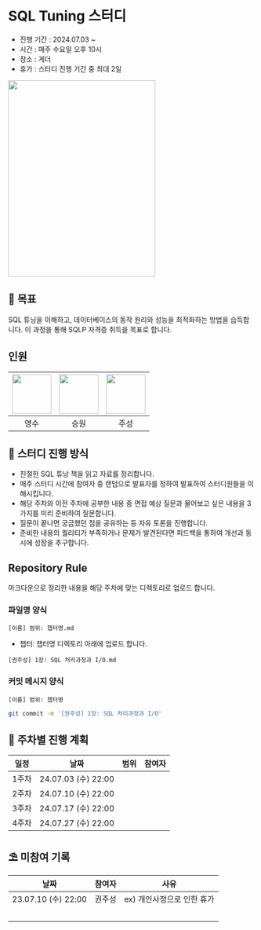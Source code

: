 # SQL Tuning 스터디

* 진행 기간 : 2024.07.03 ~
* 시간 : 매주 수요일 오후 10시
* 장소 : 게더
* 휴가 : 스터디 진행 기간 중 최대 2일

<img src="https://github.com/Deep-Dive-Study/sql-tuning/assets/99165624/2452bcd6-4b89-43af-9f6d-10e0d915782f" width = 300 height = 400>

## 🚩 목표
SQL 튜닝을 이해하고, 데이터베이스의 동작 원리와 성능을 최적화하는 방법을 습득합니다. 이 과정을 통해 SQLP 자격증 취득을 목표로 합니다.

## 인원
| [<img src="https://github.com/devYSK.png" width="80">](https://github.com/devYSK) | [<img src="https://github.com/goseungwon.png" width="80">](https://github.com/goseungwon) | [<img src="https://github.com/JoosungKwon.png" width="80">](https://github.com/JoosungKwon) |
|:----------------------------------------------------------------------------------:|:----------------------------------------------------------------------------------:|:-----------------------------------------------------------------------------------:|
| 영수 | 승원 | 주성 |



## 🎯 스터디 진행 방식
* 친절한 SQL 튜낭 책을 읽고 자료를 정리합니다.
* 매주 스터디 시간에 참여자 중 랜덤으로 발표자를 정하여 발표하여 스터디원들을 이해시킵니다.
* 해당 주차와 이전 주차에 공부한 내용 중 면접 예상 질문과 물어보고 싶은 내용을 3가지를 미리 준비하여 질문합니다.
* 질문이 끝나면 궁금했던 점을 공유하는 등 자유 토론을 진행합니다.
* 준비한 내용의 퀄리티가 부족하거나 문제가 발견된다면 피드백을 통하여 개선과 동시에 성장을 추구합니다.


## Repository Rule
마크다운으로 정리한 내용을 해당 주차에 맞는 디렉토리로 업로드 합니다.

### 파일명 양식
`[이름] 범위: 챕터명.md`
* 챕터: 챕터명 디렉토리 아래에 업로드 합니다.
```
[권주성] 1장: SQL 처리과정과 I/O.md
```

### 커밋 메시지 양식
`[이름] 범위: 챕터명  `
```sh
git commit -m '[권주성] 1장: SQL 처리과정과 I/O'
```


## 🎯 주차별 진행 계획
|일정|         날짜         |범위|참여자
|:--:|:------------------:|:--:|:--:|
|1주차| 24.07.03 (수) 22:00 |  |   |
|2주차| 24.07.10 (수) 22:00 |  |   |
|3주차| 24.07.17 (수) 22:00 |  |   |
|4주차| 24.07.27 (수) 22:00 |  |   |


## ⛱️ 미참여 기록

|         날짜         | 참여자 |사유
|:------------------:|:---:|:--:|
| 23.07.10 (수) 22:00 | 권주성 | ex) 개인사정으로 인한 휴가
|                    |     |
|                    |     |
|                    |     |
|                    |     |
|                    |     |
